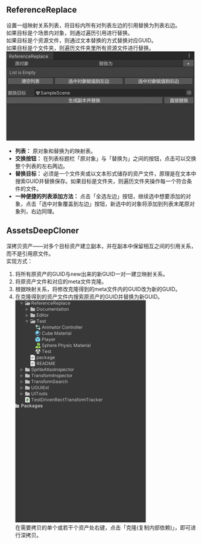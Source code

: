 ## ReferenceReplace

设置一组映射关系列表，将目标内所有对列表左边的引用替换为列表右边。  
如果目标是个场景内对象，则通过遍历引用进行替换。  
如果目标是个资源文件，则通过文本替换的方式替换对应GUID。  
如果目标是个文件夹，则遍历文件夹里所有资源文件进行替换。  
![ReferenceReplace](Captures~/ReferenceReplace.gif)  
* **列表：** 原对象和替换为的映射表。  
* **交换按钮：** 在列表标题栏「原对象」与「替换为」之间的按钮，点击可以交换整个列表的左右两边。  
* **替换目标：** 必须是一个文件夹或以文本形式储存的资产文件，原理是在文本中搜索GUID并替换保存。如果目标是文件夹，则遍历文件夹操作每一个符合条件的文件。  
* **一种便捷的列表添加方法：** 点击「全选左边」按钮，继续选中想要添加的对象，点击「选中对象覆盖到左边」按钮，新选中的对象将添加到列表末尾原对象列，右边同理。  

## AssetsDeepCloner

深拷贝资产——对多个目标资产建立副本，并在副本中保留相互之间的引用关系，而不是引用原文件。  
实现方式：  
1. 将所有原资产的GUID与new出来的新GUID一对一建立映射关系。  
2. 将原资产文件和对应的meta文件克隆。  
3. 根据映射关系，将修改克隆得到的meta文件内的GUID改为新的GUID。  
4. 在克隆得到的资产文件内搜索原资产的GUID并替换为新GUID。  
![AssetsDeepCloner](Captures~/AssetsDeepCloner.gif)  
在需要拷贝的单个或若干个资产处右键，点击「克隆(复制内部依赖)」，即可进行深拷贝。  